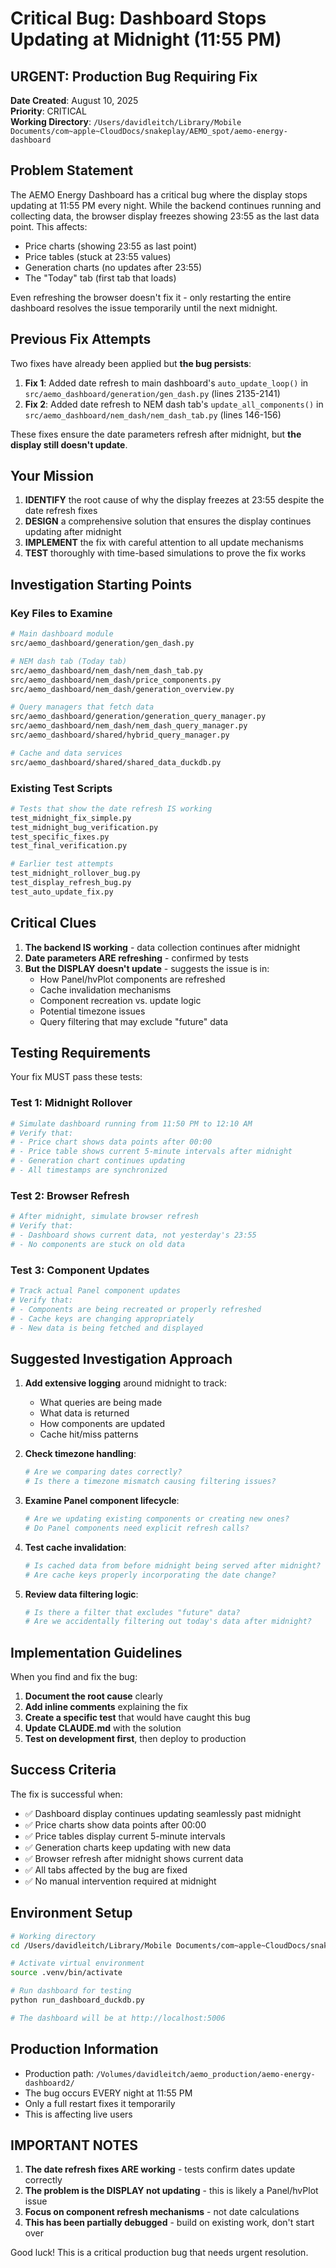 # Critical Bug: Dashboard Stops Updating at Midnight (11:55 PM)

## URGENT: Production Bug Requiring Fix

**Date Created**: August 10, 2025  
**Priority**: CRITICAL  
**Working Directory**: `/Users/davidleitch/Library/Mobile Documents/com~apple~CloudDocs/snakeplay/AEMO_spot/aemo-energy-dashboard`

## Problem Statement

The AEMO Energy Dashboard has a critical bug where the display stops updating at 11:55 PM every night. While the backend continues running and collecting data, the browser display freezes showing 23:55 as the last data point. This affects:
- Price charts (showing 23:55 as last point)
- Price tables (stuck at 23:55 values)  
- Generation charts (no updates after 23:55)
- The "Today" tab (first tab that loads)

Even refreshing the browser doesn't fix it - only restarting the entire dashboard resolves the issue temporarily until the next midnight.

## Previous Fix Attempts

Two fixes have already been applied but **the bug persists**:

1. **Fix 1**: Added date refresh to main dashboard's `auto_update_loop()` in `src/aemo_dashboard/generation/gen_dash.py` (lines 2135-2141)
2. **Fix 2**: Added date refresh to NEM dash tab's `update_all_components()` in `src/aemo_dashboard/nem_dash/nem_dash_tab.py` (lines 146-156)

These fixes ensure the date parameters refresh after midnight, but **the display still doesn't update**.

## Your Mission

1. **IDENTIFY** the root cause of why the display freezes at 23:55 despite the date refresh fixes
2. **DESIGN** a comprehensive solution that ensures the display continues updating after midnight
3. **IMPLEMENT** the fix with careful attention to all update mechanisms
4. **TEST** thoroughly with time-based simulations to prove the fix works

## Investigation Starting Points

### Key Files to Examine

```bash
# Main dashboard module
src/aemo_dashboard/generation/gen_dash.py

# NEM dash tab (Today tab) 
src/aemo_dashboard/nem_dash/nem_dash_tab.py
src/aemo_dashboard/nem_dash/price_components.py
src/aemo_dashboard/nem_dash/generation_overview.py

# Query managers that fetch data
src/aemo_dashboard/generation/generation_query_manager.py
src/aemo_dashboard/nem_dash/nem_dash_query_manager.py
src/aemo_dashboard/shared/hybrid_query_manager.py

# Cache and data services
src/aemo_dashboard/shared/shared_data_duckdb.py
```

### Existing Test Scripts

```bash
# Tests that show the date refresh IS working
test_midnight_fix_simple.py
test_midnight_bug_verification.py
test_specific_fixes.py
test_final_verification.py

# Earlier test attempts
test_midnight_rollover_bug.py
test_display_refresh_bug.py
test_auto_update_fix.py
```

## Critical Clues

1. **The backend IS working** - data collection continues after midnight
2. **Date parameters ARE refreshing** - confirmed by tests
3. **But the DISPLAY doesn't update** - suggests the issue is in:
   - How Panel/hvPlot components are refreshed
   - Cache invalidation mechanisms
   - Component recreation vs. update logic
   - Potential timezone issues
   - Query filtering that may exclude "future" data

## Testing Requirements

Your fix MUST pass these tests:

### Test 1: Midnight Rollover
```python
# Simulate dashboard running from 11:50 PM to 12:10 AM
# Verify that:
# - Price chart shows data points after 00:00
# - Price table shows current 5-minute intervals after midnight
# - Generation chart continues updating
# - All timestamps are synchronized
```

### Test 2: Browser Refresh
```python
# After midnight, simulate browser refresh
# Verify that:
# - Dashboard shows current data, not yesterday's 23:55
# - No components are stuck on old data
```

### Test 3: Component Updates
```python
# Track actual Panel component updates
# Verify that:
# - Components are being recreated or properly refreshed
# - Cache keys are changing appropriately
# - New data is being fetched and displayed
```

## Suggested Investigation Approach

1. **Add extensive logging** around midnight to track:
   - What queries are being made
   - What data is returned
   - How components are updated
   - Cache hit/miss patterns

2. **Check timezone handling**:
   ```python
   # Are we comparing dates correctly?
   # Is there a timezone mismatch causing filtering issues?
   ```

3. **Examine Panel component lifecycle**:
   ```python
   # Are we updating existing components or creating new ones?
   # Do Panel components need explicit refresh calls?
   ```

4. **Test cache invalidation**:
   ```python
   # Is cached data from before midnight being served after midnight?
   # Are cache keys properly incorporating the date change?
   ```

5. **Review data filtering logic**:
   ```python
   # Is there a filter that excludes "future" data?
   # Are we accidentally filtering out today's data after midnight?
   ```

## Implementation Guidelines

When you find and fix the bug:

1. **Document the root cause** clearly
2. **Add inline comments** explaining the fix
3. **Create a specific test** that would have caught this bug
4. **Update CLAUDE.md** with the solution
5. **Test on development first**, then deploy to production

## Success Criteria

The fix is successful when:
- ✅ Dashboard display continues updating seamlessly past midnight
- ✅ Price charts show data points after 00:00
- ✅ Price tables display current 5-minute intervals
- ✅ Generation charts keep updating with new data  
- ✅ Browser refresh after midnight shows current data
- ✅ All tabs affected by the bug are fixed
- ✅ No manual intervention required at midnight

## Environment Setup

```bash
# Working directory
cd /Users/davidleitch/Library/Mobile Documents/com~apple~CloudDocs/snakeplay/AEMO_spot/aemo-energy-dashboard

# Activate virtual environment
source .venv/bin/activate

# Run dashboard for testing
python run_dashboard_duckdb.py

# The dashboard will be at http://localhost:5006
```

## Production Information

- Production path: `/Volumes/davidleitch/aemo_production/aemo-energy-dashboard2/`
- The bug occurs EVERY night at 11:55 PM
- Only a full restart fixes it temporarily
- This is affecting live users

## IMPORTANT NOTES

1. **The date refresh fixes ARE working** - tests confirm dates update correctly
2. **The problem is the DISPLAY not updating** - this is likely a Panel/hvPlot issue
3. **Focus on component refresh mechanisms** - not date calculations
4. **This has been partially debugged** - build on existing work, don't start over

Good luck! This is a critical production bug that needs urgent resolution.